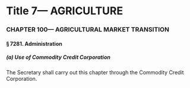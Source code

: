 
# Title 7— AGRICULTURE
### CHAPTER 100— AGRICULTURAL MARKET TRANSITION
#### § 7281. Administration
##### (a) Use of Commodity Credit Corporation

The Secretary shall carry out this chapter through the Commodity Credit Corporation.
